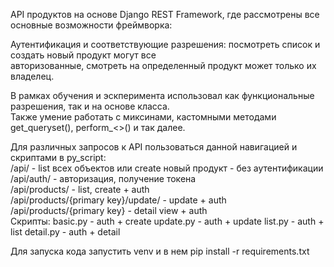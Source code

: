 API продуктов на основе Django REST Framework, где рассмотрены все основные возможности фреймворка:  

Аутентификация и соответствующие разрешения: посмотреть список и создать новый продукт могут все  
авторизованные, смотреть на определенный продукт может только их владелец.  

В рамках обучения и эскперимента использовал как функциональные разрешения, так и на основе класса.  
Также умение работать с миксинами, кастомными методами get_queryset(), perform_<>() и так далее.  


Для различных запросов к API пользоваться данной навигацией и скриптами в py_script:  
/api/ - list всех объектов или create новый продукт - без аутентификации  
/api/auth/ - авторизация, получение токена  
/api/products/ - list, create + auth  
/api/products/{primary key}/update/ - update + auth  
/api/products/{primary key} - detail view + auth  
Скрипты:
basic.py - auth + create
update.py - auth + update
list.py - auth + list
detail.py - auth + detail

Для запуска кода запустить venv и в нем pip install -r requirements.txt 